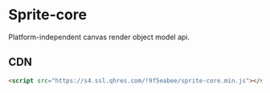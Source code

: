 # Sprite-core

Platform-independent canvas render object model api.

## CDN

```html
<script src="https://s4.ssl.qhres.com/!9f5eabee/sprite-core.min.js"></script>
```
